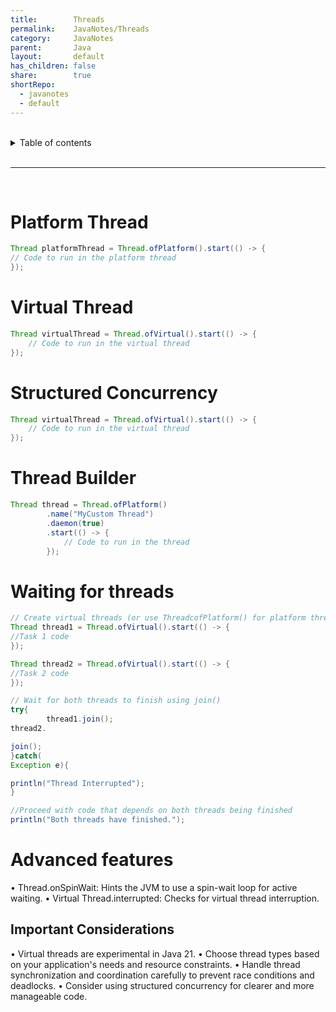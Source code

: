```yaml
---
title:        Threads
permalink:    JavaNotes/Threads
category:     JavaNotes
parent:       Java
layout:       default
has_children: false
share:        true
shortRepo:
  - javanotes
  - default
---
```


<br/>          

<details markdown="block">                
<summary>                
Table of contents                
</summary>                
{: .text-delta }                
1. TOC                
{:toc}                
</details>                

<br/>                

***                

<br/>

# Platform Thread

```java
Thread platformThread = Thread.ofPlatform().start(() -> {
// Code to run in the platform thread 
});
```

# Virtual Thread

```java
Thread virtualThread = Thread.ofVirtual().start(() -> {
    // Code to run in the virtual thread 
});
```

# Structured Concurrency

```java
Thread virtualThread = Thread.ofVirtual().start(() -> {
    // Code to run in the virtual thread 
});
```

# Thread Builder

```java
Thread thread = Thread.ofPlatform()
        .name("MyCustom Thread")
        .daemon(true)
        .start(() -> {
            // Code to run in the thread
        });
```

# Waiting for threads

```java
// Create virtual threads (or use ThreadcofPlatform() for platform threads)
Thread thread1 = Thread.ofVirtual().start(() -> {
//Task 1 code
});

Thread thread2 = Thread.ofVirtual().start(() -> {
//Task 2 code
});
```

```java
// Wait for both threads to finish using join()
try{
        thread1.join();
thread2.

join();
}catch(
Exception e){

println("Thread Interrupted");
}
```

```java
//Proceed with code that depends on both threads being finished
println("Both threads have finished.");
```

# Advanced features

• Thread.onSpinWait: Hints the JVM to use a spin-wait loop for active waiting.
• Virtual Thread.interrupted: Checks for virtual thread interruption.

## Important Considerations

• Virtual threads are experimental in Java 21.
• Choose thread types based on your application's needs and resource constraints.
• Handle thread synchronization and coordination carefully to prevent race conditions and deadlocks.
• Consider using structured concurrency for clearer and more manageable code.